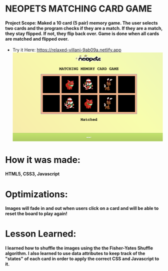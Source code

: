# NEOPETS MATCHING CARD GAME

#### Project Scope: Maked a 10 card (5 pair) memory game. The user selects two cards and the program checks if they are a match. If they are a match, they stay flipped. If not, they flip back over. Game is done when all cards are matched and flipped over.

- Try it Here: https://relaxed-villani-9ab09a.netlify.app
![Memory Card Game Screenshot](/memoryScreen.png)

# How it was made:
#### HTML5, CSS3, Javascript

# Optimizations:
#### Images will fade in and out when users click on a card and will be able to reset the board to play again!

# Lesson Learned:
#### I learned how to shuffle the images using the the Fisher-Yates Shuffle algorithm. I also learned to use data attributes to keep track of the "states" of each card in order to apply the correct CSS and Javascript to it.
